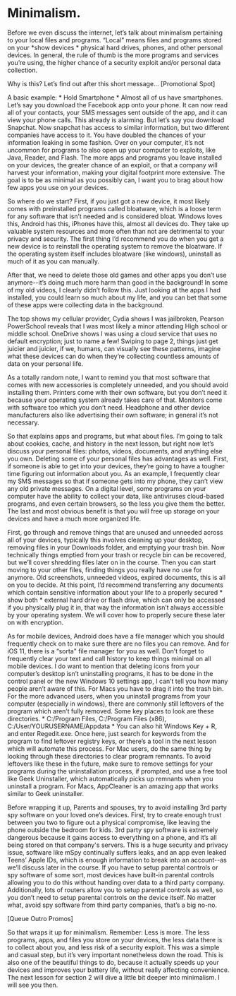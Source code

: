 # Minimalism.

Before we even discuss the internet, let’s talk about minimalism pertaining to your
local files and programs. “Local” means files and programs stored on your \*show
devices \* physical hard drives, phones, and other personal devices. In general,
the rule of thumb is the more programs and services you’re using, the higher
chance of a security exploit and/or personal data collection.

Why is this? Let’s find out after this short message…
[Promotional Spot]

A basic example: \* Hold Smartphone \* Almost all of us have smartphones. Let’s
say you download the Facebook app onto your phone. It can now read all of your
contacts, your SMS messages sent outside of the app, and it can view your phone
calls. This already is alarming. But let’s say you download Snapchat. Now
snapchat has access to similar information, but two different companies have
access to it. You have doubled the chances of your information leaking in some
fashion. Over on your computer, it’s not uncommon for programs to also open up
your computer to exploits, like Java, Reader, and Flash. The more apps and
programs you leave installed on your devices, the greater chance of an exploit,
or that a company will harvest your information, making your digital footprint
more extensive. The goal is to be as minimal as you possibly can, I want you to
brag about how few apps you use on your devices.

So where do we start? First, if you just got a new device, it most likely comes with
preinstalled programs called bloatware, which is a loose term for any software
that isn’t needed and is considered bloat. Windows loves this, Android has this,
iPhones have this, almost all devices do. They take up valuable system resources
and more often than not are detrimental to your privacy and security. The first
thing I’d recommend you do when you get a new device is to reinstall the
operating system to remove the bloatware. If the operating system itself includes
bloatware (like windows), uninstall as much of it as you can manually.

After that, we need to delete those old games and other apps you don’t use
anymore--it’s doing much more harm than good in the background! In some of
my old videos, I clearly didn’t follow this. Just looking at the apps I had installed,
you could learn so much about my life, and you can bet that some of these apps
were collecting data in the background.

The top shows my cellular provider, Cydia shows I was jailbroken, Pearson
PowerSchool reveals that I was most likely a minor attending High school or
middle school. OneDrive shows I was using a cloud service that uses no default
encryption; just to name a few! Swiping to page 2, things just get juicier and
juicier, if we, humans, can visually see these patterns, imagine what these devices
can do when they’re collecting countless amounts of data on your personal life.

As a totally random note, I want to remind you that most software that comes
with new accessories is completely unneeded, and you should avoid installing
them. Printers come with their own software, but you don’t need it because your
operating system already takes care of that. Monitors come with software too
which you don’t need. Headphone and other device manufacturers also like
advertising their own software; in general it’s not necessary.

So that explains apps and programs, but what about files. I’m going to talk about
cookies, cache, and history in the next lesson, but right now let’s discuss your
personal files: photos, videos, documents, and anything else you own. Deleting
some of your personal files has advantages as well. First, if someone is able to get
into your devices, they’re going to have a tougher time figuring out information
about you. As an example, I frequently clear my SMS messages so that if someone
gets into my phone, they can’t view any old private messages. On a digital level,
some programs on your computer have the ability to collect your data, like
antiviruses cloud-based programs, and even certain browsers, so the less you
give them the better. The last and most obvious benefit is that you will free up
storage on your devices and have a much more organized life.

First, go through and remove things that are unused and unneeded across all of
your devices, typically this involves cleaning up your desktop, removing files in
your Downloads folder, and emptying your trash bin. Now technically things
emptied from your trash or recycle bin can be recovered, but we’ll cover
shredding files later on in the course. Then you can start moving to your other
files, finding things you really have no use for anymore. Old screenshots,
unneeded videos, expired documents, this is all on you to decide. At this point, I’d
recommend transferring any documents which contain sensitive information
about your life to a properly secured \* show both \* external hard drive or flash
drive, which can only be accessed if you physically plug it in, that way the
information isn’t always accessible by your operating system. We will cover how to
properly secure these later on with encryption.

As for mobile devices, Android does have a file manager which you should
frequently check on to make sure there are no files you can remove. And for iOS
11, there is a “sorta" file manager for you as well. Don’t forget to frequently clear
your text and call history to keep things minimal on all mobile devices.
I do want to mention that deleting icons from your computer’s desktop isn’t
uninstalling programs, it has to be done in the control panel or the new Windows
10 settings app, I can’t tell you how many people aren’t aware of this. For Macs
you have to drag it into the trash bin. For the more advanced users, when you
uninstall programs from your computer (especially in windows), there are
commonly still leftovers of the program which aren’t fully removed. Some key
places to look are these directories. \* C:/Program Files, C:/Program Files (x86),
C:/User/YOURUSERNAME/Appdata \* You can also hit Windows Key + R, and enter
Regedit.exe. Once here, just search for keywords from the program to find
leftover registry keys, or there’s a tool in the next lesson which will automate this
process. For Mac users, do the same thing by looking through these directories
to clear program remnants. To avoid leftovers like these in the future, make sure
to remove settings for your programs during the uninstallation process, if
prompted, and use a free tool like Geek Uninstaller, which automatically picks up
remnants when you uninstall a program. For Macs, AppCleaner is an amazing
app that works similar to Geek uninstaller.

Before wrapping it up, Parents and spouses, try to avoid installing 3rd party spy
software on your loved one’s devices. First, try to create enough trust between
you two to figure out a physical compromise, like leaving the phone outside the
bedroom for kids. 3rd party spy software is extremely dangerous because it gains
access to everything on a phone, and it’s all being stored on that company's
servers. This is a huge security and privacy issue, software like mSpy continually
suffers leaks, and an app even leaked Teens’ Apple IDs, which is enough
information to break into an account--as we’ll discuss later in the course. If you
have to setup parental controls or spy software of some sort, most devices have
built-in parental controls allowing you to do this without handing over data to a
third party company. Additionally, lots of routers allow you to setup parental
controls as well, so you don’t need to setup parental controls on the device itself.
No matter what, avoid spy software from third party companies, that’s a big
no-no.

[Queue Outro Promos]

So that wraps it up for minimalism. Remember: Less is more. The less programs,
apps, and files you store on your devices, the less data there is to collect about
you, and less risk of a security exploit. This was a simple and casual step, but it’s
very important nonetheless down the road. This is also one of the beautiful
things to do, because it actually speeds up your devices and improves your
battery life, without really affecting convenience. The next lesson for section 2 will
dive a little bit deeper into minimalism. I will see you then.